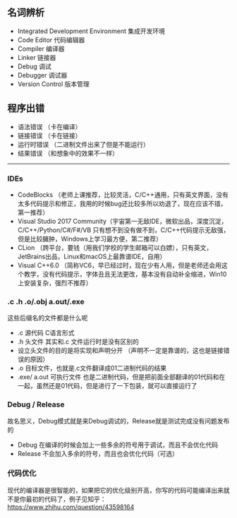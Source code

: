 ## 名词辨析

- Integrated Development Environment 集成开发环境
- Code Editor 代码编辑器
- Compiler 编译器
- Linker 链接器
- Debug 调试
- Debugger 调试器
- Version Control 版本管理

## 程序出错

- 语法错误 （卡在编译）
- 链接错误 （卡在链接）
- 运行时错误 （二进制文件出来了但是不能运行）
- 结果错误 （和想象中的效果不一样）

---

### IDEs

- CodeBlocks （老师上课推荐，比较灵活，C/C++通用，只有英文界面，没有太多代码提示和修正，我用的时候bug还比较多所以劝退了，现在应该不错，第一推荐）
- Visual Studio 2017 Community（宇宙第一无敌IDE，微软出品，深度沉淀，C/C++/Python/C#/F#/VB 只有想不到没有做不到，C/C++代码提示无敌强，但是比较臃肿，Windows上学习最方便，第二推荐）
- CLion （跨平台，要钱（用我们学校的学生邮箱可以白嫖），只有英文，JetBrains出品，Linux和macOS上最靠谱IDE，自用）
- Visual C++6.0 （简称VC6，早已经过时，现在少有人用，但是老师还会用这个教学，没有代码提示，字体丑且无法更改，基本没有自动补全缩进，Win10上安装复杂，强烈不推荐）

### .c .h .o/.obj  a.out/.exe

这些后缀名的文件都是什么呢

- .c 源代码 C语言形式
- .h 头文件 其实和.c 文件运行时是没有区别的
- 设立头文件的目的是将实现和声明分开 （声明不一定是靠谱的，这也是链接错误的原因）
- .o 目标文件，也就是.c文件翻译成01二进制代码的结果
- .exe/ a.out 可执行文件 也是二进制代码，但是把前面全部翻译的01代码和在一起，虽然还是01代码，但是进行了一下包装，就可以直接运行了

### Debug / Release

故名思义，Debug模式就是来Debug调试的，Release就是测试完成没有问题发布的

- Debug 在编译的时候会加上一些多余的符号用于调试，而且不会优化代码
- Release 不会加入多余的符号，而且也会优化代码（可选）

### 代码优化

现代的编译器是很智能的，如果把它的优化级别开高，你写的代码可能编译出来就不是你最初的代码了，例子见知乎：https://www.zhihu.com/question/43598164

